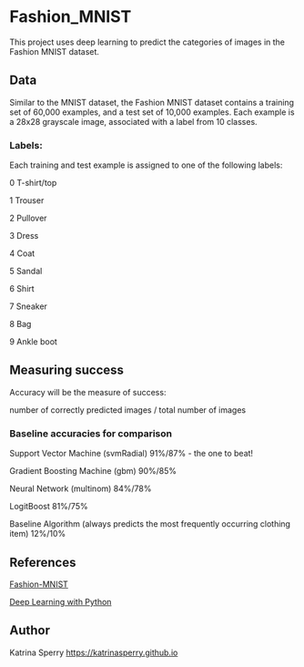 # Fashion_MNIST

This project uses deep learning to predict the categories of images in the Fashion MNIST dataset. 

## Data
Similar to the MNIST dataset, the Fashion MNIST dataset contains a training set of 60,000 examples, and a test set of 10,000 examples. Each example is a 28x28 grayscale image, associated with a label from 10 classes.

### Labels:
Each training and test example is assigned to one of the following labels:

0 T-shirt/top

1 Trouser

2 Pullover

3 Dress

4 Coat

5 Sandal

6 Shirt

7 Sneaker

8 Bag

9 Ankle boot 


## Measuring success
Accuracy will be the measure of success: 

number of correctly predicted images / total number of images

### Baseline accuracies for comparison
Support Vector Machine (svmRadial)
91%/87% - the one to beat!

Gradient Boosting Machine (gbm)
90%/85%

Neural Network (multinom)
84%/78%

LogitBoost
81%/75%

Baseline Algorithm (always predicts the most frequently occurring clothing item)
12%/10%

## References
[Fashion-MNIST](https://www.kaggle.com/zalando-research/fashionmnist)

[Deep Learning with Python](https://www.manning.com/books/deep-learning-with-python)

## Author
Katrina Sperry https://katrinasperry.github.io
